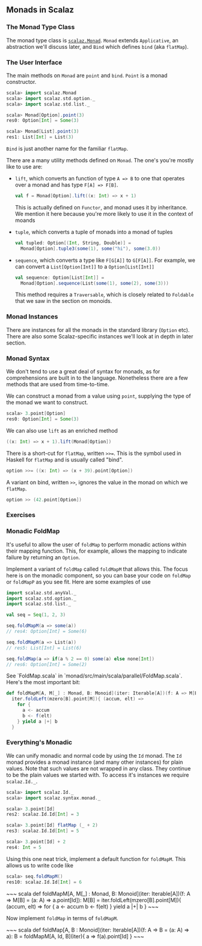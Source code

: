 ## Monads in Scalaz

### The Monad Type Class

The monad type class is [`scalaz.Monad`](http://docs.typelevel.org/api/scalaz/nightly/index.html#scalaz.Monad). `Monad` extends `Applicative`, an abstraction we'll discuss later, and `Bind` which defines `bind` (aka `flatMap`).


### The User Interface

The main methods on `Monad` are `point` and `bind`. `Point` is a monad constructor.

~~~ scala
scala> import scalaz.Monad
scala> import scalaz.std.option._
scala> import scalaz.std.list._

scala> Monad[Option].point(3)
res0: Option[Int] = Some(3)

scala> Monad[List].point(3)
res1: List[Int] = List(3)
~~~

`Bind` is just another name for the familiar `flatMap`.

There are a many utility methods defined on `Monad`. The one's you're mostly like to use are:

- `lift`, which converts an function of type `A => B` to one that operates over a monad and has type `F[A] => F[B]`.

  ~~~ scala
  val f = Monad[Option].lift((x: Int) => x + 1)
  ~~~

  This is actually defined on `Functor`, and monad uses it by inheritance. We mention it here because you're more likely to use it in the context of moands

- `tuple`, which converts a tuple of monads into a monad of tuples

  ~~~ scala
  val tupled: Option[(Int, String, Double)] =
    Monad[Option].tuple3(some(1), some("hi"), some(3.0))
  ~~~

- `sequence`, which converts a type like `F[G[A]]` to `G[F[A]]`. For example, we can convert a `List[Option[Int]]` to a `Option[List[Int]]`

  ~~~ scala
  val sequence: Option[List[Int]] =
    Monad[Option].sequence(List(some(1), some(2), some(3)))
  ~~~

  This method requires a `Traversable`, which is closely related to `Foldable` that we saw in the section on monoids.


### Monad Instances

There are instances for all the monads in the standard library (`Option` etc). There are also some Scalaz-specific instances we'll look at in depth in later section.

### Monad Syntax

We don't tend to use a great deal of syntax for monads, as for comprehensions are built in to the language. Nonetheless there are a few methods that are used from time-to-time.

We can construct a monad from a value using `point`, supplying the type of the monad we want to construct.

~~~ scala
scala> 3.point[Option]
res0: Option[Int] = Some(3)
~~~

We can also use `lift` as an enriched method

~~~ scala
((x: Int) => x + 1).lift(Monad[Option])
~~~

There is a short-cut for `flatMap`, written `>>=`. This is the symbol used in Haskell for `flatMap` and is usually called "bind".

~~~ scala
option >>= ((x: Int) => (x + 39).point[Option])
~~~

A variant on bind, written `>>`, ignores the value in the monad on which we `flatMap`.

~~~ scala
option >> (42.point[Option])
~~~

### Exercises

### Monadic FoldMap

It's useful to allow the user of `foldMap` to perform monadic actions within their mapping function. This, for example, allows the mapping to indicate failure by returning an `Option`.

Implement a variant of `foldMap` called `foldMapM` that allows this. The focus here is on the monadic component, so you can base your code on `foldMap` or `foldMapP` as you see fit. Here are some examples of use

~~~ scala
import scalaz.std.anyVal._
import scalaz.std.option._
import scalaz.std.list._

val seq = Seq(1, 2, 3)

seq.foldMapM(a => some(a))
// res4: Option[Int] = Some(6)

seq.foldMapM(a => List(a))
// res5: List[Int] = List(6)

seq.foldMap(a => if(a % 2 == 0) some(a) else none[Int])
// res6: Option[Int] = Some(2)
~~~

<div class="solution">
See `FoldMap.scala` in `monad/src/main/scala/parallel/FoldMap.scala`. Here's the most important bit:

~~~ scala
def foldMapM[A, M[_] : Monad, B: Monoid](iter: Iterable[A])(f: A => M[B]): M[B] =
  iter.foldLeft(mzero[B].point[M]){ (accum, elt) =>
    for {
      a <- accum
      b <- f(elt)
    } yield a |+| b
  }
~~~
</div>


### Everything's Monadic

We can unify monadic and normal code by using the `Id` monad. The `Id` monad provides a monad instance (and many other instances) for plain values. Note that such values are not wrapped in any class. They continue to be the plain values we started with. To access it's instances we require `scalaz.Id._`.

~~~ scala
scala> import scalaz.Id._
scala> import scalaz.syntax.monad._

scala> 3.point[Id]
res2: scalaz.Id.Id[Int] = 3

scala> 3.point[Id] flatMap (_ + 2)
res3: scalaz.Id.Id[Int] = 5

scala> 3.point[Id] + 2
res4: Int = 5
~~~

Using this one neat trick, implement a default function for `foldMapM`. This allows us to write code like

~~~ scala
scala> seq.foldMapM()
res10: scalaz.Id.Id[Int] = 6
~~~

<div class="solution">
~~~ scala
def foldMapM[A, M[_] : Monad, B: Monoid](iter: Iterable[A])(f: A => M[B] = (a: A) => a.point[Id]): M[B] =
  iter.foldLeft(mzero[B].point[M]){ (accum, elt) =>
    for {
      a <- accum
      b <- f(elt)
    } yield a |+| b
  }
~~~
</div>

Now implement `foldMap` in terms of `foldMapM`.

<div class="solution">
~~~ scala
def foldMap[A, B : Monoid](iter: Iterable[A])(f: A => B = (a: A) => a): B =
  foldMapM[A, Id, B](iter){ a => f(a).point[Id] }
~~~
</div>
